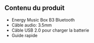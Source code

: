 ## Contenu du produit

* Energy Music Box B3 Bluetooth
* Câble audio: 3.5mm
* Câble USB 2.0 pour charger la batterie
* Guide rapide

